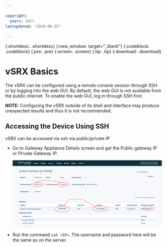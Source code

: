 ```yaml
---

copyright:
  years: 2017
lastupdated: "2018-06-25"

---
```


{:shortdesc: .shortdesc}
{:new_window: target="_blank"}
{:codeblock: .codeblock}
{:pre: .pre}
{:screen: .screen}
{:tip: .tip}
{:download: .download}

# vSRX Basics
The vSRX can be configured using a remote console session through SSH or by logging into the web GUI. By default, the web GUI is not available from the public internet. To enable the web GUI, log in through SSH first.

**NOTE:** Configuring the vSRX outside of its shell and interface may produce unexpected results and thus it is not recommended.

## Accessing the Device Using SSH
vSRX can be accessed via ssh via public/private IP

* Go to Gateway Appliance Details screen and get the Public gateway IP or Private Gateway IP.

	![Gateway Appliance Details](images/basics.png)

* Run the command `ssh <IP>`. The username and password here will be the same as on the server.
